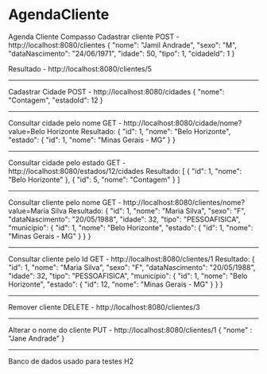 # AgendaCliente
Agenda Cliente Compasso
Cadastrar cliente
POST - http://localhost:8080/clientes
{
    "nome": "Jamil Andrade",
    "sexo": "M",
    "dataNascimento": "24/06/1971",
    "idade": 50,
    "tipo": 1,
    "cidadeId": 1
}

Resultado - http://localhost:8080/clientes/5
***********************************************************
Cadastrar Cidade
POST - http://localhost:8080/cidades
{
    "nome": "Contagem",
    "estadoId": 12
}
*********************************************************
Consultar cidade pelo nome
GET - http://localhost:8080/cidade/nome?value=Belo Horizonte
Resultado:
{
    "id": 1,
    "nome": "Belo Horizonte",
    "estado": {
        "id": 1,
        "nome": "Minas Gerais - MG"
    }
}
*********************************************************
Consultar cidade pelo estado
GET - http://localhost:8080/estados/12/cidades
Resultado:
[
    {
        "id": 1,
        "nome": "Belo Horizonte"
    },
    {
        "id": 5,
        "nome": "Contagem"
    }
]
********************************************************
Consultar cliente pelo nome
GET - http://localhost:8080/clientes/nome?value=Maria Silva
Resultado:
{
    "id": 1,
    "nome": "Maria Silva",
    "sexo": "F",
    "dataNascimento": "20/05/1988",
    "idade": 32,
    "tipo": "PESSOAFISICA",
    "municipio": {
        "id": 1,
        "nome": "Belo Horizonte",
        "estado": {
            "id": 1,
            "nome": "Minas Gerais - MG"
        }
    }
}
*******************************************************
Consultar cliente pelo Id
GET - http://localhost:8080/clientes/1
Resultado:
{
    "id": 1,
    "nome": "Maria Silva",
    "sexo": "F",
    "dataNascimento": "20/05/1988",
    "idade": 32,
    "tipo": "PESSOAFISICA",
    "municipio": {
        "id": 1,
        "nome": "Belo Horizonte",
        "estado": {
            "id": 12,
            "nome": "Minas Gerais - MG"
        }
    }
}
*************************************************************
Remover cliente
DELETE - http://localhost:8080/clientes/3
************************************************************
Alterar o nome do cliente
PUT - http://localhost:8080/clientes/1
{
    "nome" : "Jane Andrade"
}
*******************************
Banco de dados usado para testes H2
